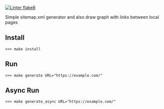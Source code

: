 [![Linter flake8](https://github.com/konstdimasik/sitemap_generator/actions/workflows/lint.yml/badge.svg)](https://github.com/konstdimasik/sitemap_generator/actions/workflows/lint.yml)

Simple sitemap.xml generator
and also draw graph with links between local pages

## Install
    >>> make install

## Run
    >>> make generate URL="https://example.com/"

## Async Run
    >>> make generate_async URL="https://example.com/"
